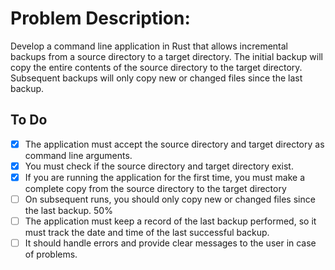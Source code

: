 # Problem Description:
Develop a command line application in Rust that allows incremental backups from a source directory to a target directory. The initial backup will copy the entire contents of the source directory to the target directory. Subsequent backups will only copy new or changed files since the last backup.

## To Do

- [x] The application must accept the source directory and target directory as command line arguments.
- [x] You must check if the source directory and target directory exist.
- [x] If you are running the application for the first time, you must make a complete copy from the source directory to the target directory 
- [ ] On subsequent runs, you should only copy new or changed files since the last backup. 50%
- [ ] The application must keep a record of the last backup performed, so it must track the date and time of the last successful backup.
- [ ] It should handle errors and provide clear messages to the user in case of problems.